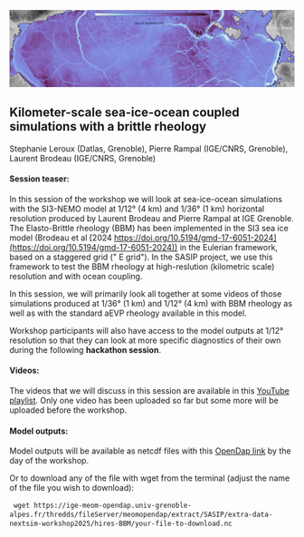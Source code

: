 ![image](snapshot36BBM.png)

## Kilometer-scale sea-ice-ocean coupled simulations with a brittle rheology
Stephanie Leroux (Datlas, Grenoble), Pierre Rampal (IGE/CNRS, Grenoble), Laurent Brodeau (IGE/CNRS, Grenoble)

#### Session teaser:
In this session of the workshop we will look at sea-ice-ocean  simulations with the SI3-NEMO model at 1/12° (4 km) and 1/36° (1 km) horizontal  resolution  produced by Laurent Brodeau and Pierre Rampal at IGE Grenoble. The Elasto-Brittle rheology (BBM) has been implemented in the SI3 sea ice model (Brodeau et al [2024 https://doi.org/10.5194/gmd-17-6051-2024](https://doi.org/10.5194/gmd-17-6051-2024)) in the Eulerian framework, based on a staggered grid (" E grid"). In the  SASIP project, we use this framework to test the BBM rheology at high-reslution (kilometric scale) resolution and with ocean coupling.

In this session, we will primarily look all together at some videos of those simulations produced at 1/36° (1 km) and 1/12° (4 km) with BBM rheology as well as with the standard aEVP rheology available in this model. 

Workshop participants will also have access to the model outputs at 1/12° resolution so that they can  look at more specific diagnostics of their own during the following __hackathon session__.

#### Videos:
The videos that we will discuss in this session are available in this [YouTube playlist](https://www.youtube.com/playlist?list=PLvzG0ke9xnX6fLPuoiMdLpQa0SM7Mvujb). Only one video has been  uploaded so far but some more will be uploaded before the workshop.

#### Model outputs:
Model outputs will be available as netcdf files with this [OpenDap link](https://ige-meom-opendap.univ-grenoble-alpes.fr/thredds/catalog/meomopendap/extract/SASIP/extra-data-nextsim-workshop2025/hires-BBM/catalog.html) by the day of the workshop.

Or to download any of the file with wget from the terminal (adjust the name of the file you wish to download):
```
 wget https://ige-meom-opendap.univ-grenoble-alpes.fr/thredds/fileServer/meomopendap/extract/SASIP/extra-data-nextsim-workshop2025/hires-BBM/your-file-to-download.nc
```
